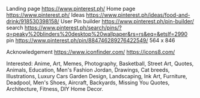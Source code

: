 Landing page https://www.pinterest.ph/
Home page https://www.pinterest.ph/
Ideas https://www.pinterest.ph/ideas/food-and-drink/918530398158/
User [<llanzkenneth>](https://www.pinterest.ph/llanzkenneth/)
Pin builder https://www.pinterest.ph/pin-builder/
search https://www.pinterest.ph/search/pins/?q=peaky%20blinders%20desktop%20wallpaper&rs=rs&eq=&etslf=2990
pin https://www.pinterest.ph/pin/884746289276422549/
564 x 846

Acknowledgement
https://www.iconfinder.com/
https://icons8.com/

Interested:
    Anime, Art, Memes, Photography, Basketball, Street Art, Quotes, Animals, Education, Men's Fashion
    Jordan, Drawings, Cat breeds, Illustrations, Luxury Cars
    Garden Design, Landscaping, Ink Art, Furniture, Deadpool, Men's Shoes, Aircraft, Backyards, Missing You Quotes, Architecture, Fitness, DIY Home Decor.